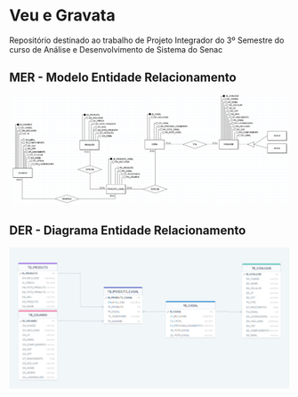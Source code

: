 # Veu e Gravata
Repositório destinado ao trabalho de Projeto Integrador do 3º Semestre do curso de Análise e Desenvolvimento de Sistema do Senac

## MER - Modelo Entidade Relacionamento
![Imagem do MER do projeto](./Documentation/MER/MER_VeuEGravata.png)

## DER - Diagrama Entidade Relacionamento
![Imagem do MER do projeto](./Documentation/MER/DER_VeuEGravata.png)